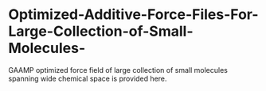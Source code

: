 # Optimized-Additive-Force-Files-For-Large-Collection-of-Small-Molecules-
GAAMP optimized force field of large collection of small molecules spanning wide chemical space is provided here.  
